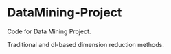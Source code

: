 # DataMining-Project
Code for Data Mining Project.

Traditional and dl-based dimension reduction methods.
